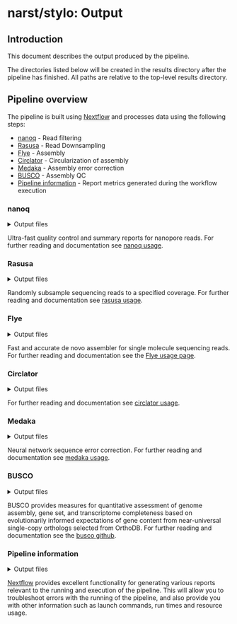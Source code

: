 # narst/stylo: Output

## Introduction

This document describes the output produced by the pipeline. 

The directories listed below will be created in the results directory after the pipeline has finished. All paths are relative to the top-level results directory.

## Pipeline overview

The pipeline is built using [Nextflow](https://www.nextflow.io/) and processes data using the following steps:

- [nanoq](#nanoq) - Read filtering
- [Rasusa](#rasusa) - Read Downsampling
- [Flye](#flye) - Assembly
- [Circlator](#circlator) - Circularization of assembly
- [Medaka](#medaka) - Assembly error correction
- [BUSCO](#busco) - Assembly QC
- [Pipeline information](#pipeline-information) - Report metrics generated during the workflow execution

### nanoq

<details markdown="1">
<summary>Output files</summary>

- `nanoq/`
  - `*_filtered.fastq.gz`: filtered reads
  - `*_filtered.stats`: basic stats summary for filtered reads

</details>

Ultra-fast quality control and summary reports for nanopore reads. For further reading and documentation see [nanoq usage](https://github.com/esteinig/nanoq?tab=readme-ov-file#usage).

### Rasusa

<details markdown="1">
<summary>Output files</summary>

- `rasusa/`
  - `*.fastq.gz`: downsampled reads

</details>

Randomly subsample sequencing reads to a specified coverage. For further reading and documentation see [rasusa usage](https://github.com/mbhall88/rasusa?tab=readme-ov-file#usage).

### Flye

<details markdown="1">
<summary>Output files</summary>

- `flye/`
  - `*.assembly.fasta.gz` : final assembly
  - `*.assembly_graph.gfa.gz` : final repeat graph in gfa format
  - `*.assembly_graph.gv.gz` : final repeat graph in gv format
  - `*.assembly_info.txt` : basic info about assembly
  - `*.flye.log` : full log for flye run
  - `*.params.json`: input parameters used for flye

</details>

Fast and accurate de novo assembler for single molecule sequencing reads. For further reading and documentation see the [Flye usage page](https://github.com/mikolmogorov/Flye/blob/flye/docs/USAGE.md).

### Circlator

<details markdown="1">
<summary>Output files</summary>

- `circlator_fixstart/`
  - `*.fasta`: circularized assembly

</details>

For further reading and documentation see [circlator usage](https://github.com/sanger-pathogens/circlator?tab=readme-ov-file#usage).

### Medaka

<details markdown="1">
<summary>Output files</summary>

- `medaka/`
  - `*.fa.gz`: Error corrected assembly

</details>

Neural network sequence error correction. For further reading and documentation see [medaka usage](https://github.com/nanoporetech/medaka?tab=readme-ov-file#usage).

### BUSCO

<details markdown="1">
<summary>Output files</summary>

- `busco/`
  - `*-auto-busco/`: Directory containing all intermediate outputs of busco
  - `*-auto-busco.batch_summary.txt`: full QC summary
  - `short_summary.generic.*` : QC summary for generic organisms (bacteria, ...)
  - `short_summary.specific.*` : QC summary for specific organisms (enterobacteriaceae, campylobacterota, ...)

</details>

BUSCO provides measures for quantitative assessment of genome assembly, gene set, and transcriptome completeness based on evolutionarily informed expectations of gene content from near-universal single-copy orthologs selected from OrthoDB. For further reading and documentation see the [busco github](https://github.com/metashot/busco).

### Pipeline information

<details markdown="1">
<summary>Output files</summary>

- `pipeline_info/`
  - Reports generated by Nextflow: `execution_report.html`, `execution_timeline.html`, `execution_trace.txt` and `pipeline_dag.dot`/`pipeline_dag.svg`.
  - Reports generated by the pipeline: `pipeline_report.html`, `pipeline_report.txt` and `software_versions.yml`. The `pipeline_report*` files will only be present if the `--email` / `--email_on_fail` parameter's are used when running the pipeline.
  - Reformatted samplesheet files used as input to the pipeline: `samplesheet.valid.csv`.
  - Parameters used by the pipeline run: `params.json`.

</details>

[Nextflow](https://www.nextflow.io/docs/latest/tracing.html) provides excellent functionality for generating various reports relevant to the running and execution of the pipeline. This will allow you to troubleshoot errors with the running of the pipeline, and also provide you with other information such as launch commands, run times and resource usage.
